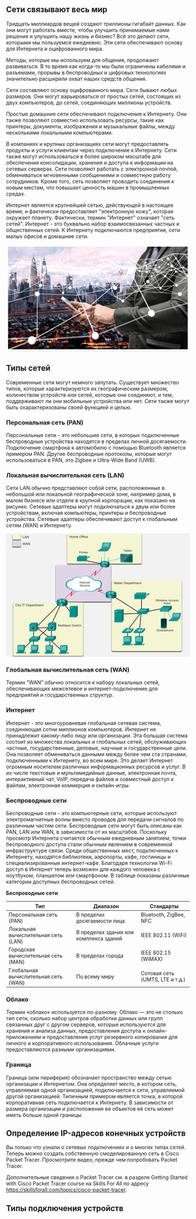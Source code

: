 <!-- 1.2.1  -->
## Сети связывают весь мир

Тридцать миллиардов вещей создают триллионы гигабайт данных. Как они могут работать вместе, чтобы улучшить принимаемые нами решения и улучшить нашу жизнь и бизнес? Всё это делают сети, которыми мы пользуемся ежедневно. Эти сети обеспечивают основу для Интернета и оцифрованного мира.

Методы, которые мы используем для общения, продолжают развиваться. В то время как когда-то мы были ограничены кабелями и разъемами, прорывы в беспроводных и цифровых технологиях значительно расширили охват наших средств общения.

Сети составляют основу оцифрованного мира. Сети бывают любых размеров. Они могут варьироваться от простых сетей, состоящих из двух компьютеров, до сетей, соединяющих миллионы устройств.

Простые домашние сети обеспечивают подключение к Интернету. Они также позволяют совместно использовать ресурсы, такие как принтеры, документы, изображения и музыкальные файлы, между несколькими локальными компьютерами.

В компаниях и крупных организациях сети могут предоставлять продукты и услуги клиентам через подключение к Интернету. Сети также могут использоваться в более широком масштабе для обеспечения консолидации, хранения и доступа к информации на сетевых серверах. Сети позволяют работать с электронной почтой, обмениваться мгновенными сообщениями и совместную работу сотрудников. Кроме того, сеть позволяет проводить соединения к новым местам, что повышает ценность машин в промышленных средах.

Интернет является крупнейшей сетью, действующей в настоящее время, и фактически предоставляет "электронную кожу", которая окружает планету. Фактически, термин "Интернет" означает "сеть сетей". Интернет - это буквально набор взаимосвязанных частных и общественных сетей. К Интернету подключаются предприятия, сети малых офисов и домашние сети.

![](./assets/1.2.0-1.png)

<!-- 1.2.2 -->
## Типы сетей

Современные сети могут немного запутать. Существует множество типов, которые характеризуются их географическим размером, количеством устройств или сетей, которые они соединяют, и тем, поддерживают ли они мобильные устройства или нет. Сети также могут быть охарактеризованы своей функцией и целью.

### Персональная сеть (PAN)

Персональные сети - это небольшие сети, в которых подключенные беспроводные устройства находятся в пределах личной досягаемости. Подключение смартфона к автомобилю с помощью Bluetooth является примером PAN. Другие беспроводные протоколы, которые могут использоваться в PAN, это Zigbee и Ultra-Wide Band (UWB).

### Локальная вычислительная сеть (LAN)

Сети LAN обычно представляют собой сети, расположенные в небольшой или локальной географической зоне, например дома, в малом бизнесе или отделе в крупной корпорации, как показано на рисунке. Сетевые адаптеры могут подключаться к двум или более устройствам, включая компьютеры, принтеры и беспроводные устройства. Сетевые адаптеры обеспечивают доступ к глобальным сетям (WAN) и Интернету.

![](./assets/1.2.0-2.png)
<!-- https://dmazqqf7fxgsj.cloudfront.net/netacad-media/graphics/ec0c60c0-5386-11ec-9ec5-21081a76fa6a/assets/images/3b0da69a-2e75-4871-aa57-3af89591e9b9.svg -->

### Глобальная вычислительная сеть (WAN)

Термин "WAN" обычно относится к набору локальных сетей, обеспечивающих межсетевое и интернет-подключение для предприятий и государственных структур.

### Интернет

Интернет - это многоуровневая глобальная сетевая система, соединяющая сотни миллионов компьютеров. Интернет не принадлежит какому-либо лицу или организации. Эта большая система состоит из множества локальных и глобальных сетей, обслуживающих частные, государственные, деловые, научные и государственные цели. Она позволяет обмениваться данными между более чем ста странами, подключенными к Интернету, во всем мире. Это делает Интернет огромным носителем различных информационных ресурсов и услуг. В их числе текстовые и мультимедийные данные, электронная почта, интерактивный чат, VoIP, передача файлов и совместный доступ к файлам, электронная коммерция и онлайн-игры.

### Беспроводные сети

Беспроводные сети - это компьютерные сети, которые используют электромагнитные волны вместо проводов для передачи сигналов по различным частям сети. Беспроводные сети могут быть описаны как PAN, LAN или WAN, в зависимости от их масштабов. Поскольку просмотр Интернета считается обычным ежедневным занятием, точки беспроводного доступа стали обычным явлением в современной инфраструктуре связи. Среди общественных мест, подключенных к Интернету, находятся библиотеки, аэропорты, кафе, гостиницы и специализированные интернет-кафе. Благодаря технологии Wi-Fi доступ в Интернет теперь возможен для каждого человека с ноутбуком, планшетом или смартфоном. В таблице показаны различные категории доступных беспроводных сетей.

**Беспроводные сети**

|Тип|Диапазон|Стандарты|
|--|--|--|
|Персональная сеть (PAN)|В пределах досягаемости лица|Bluetooth, ZigBee, NFC|
|Локальная вычислительная сеть (LAN)|В пределах здания или комплекса зданий|IEEE 802.11 (WiFi)|
|Городская вычислительная сеть (MAN)|В пределах города|IEEE 802.15 (WiMAX)|
|Глобальная вычислительная сеть (WAN)|По всему миру|Сотовая сеть (UMTS, LTE и т.д.)|

### Облако

Термин «облако» используется по-разному. Облако — это не столько тип сети, сколько набор центров обработки данных или групп связанных друг с другом серверов, которые используются для хранения и анализа данных, предоставления доступа к онлайн-приложениям и предоставления услуг резервного копирования для личного и корпоративного использования. Облачные услуги предоставляются разными организациями.

### Граница

Граница (или периферия) обозначает пространство между сетью организации и Интернетом. Она определяет место, в котором сеть, управляемая одной организацией, подключается к сети, управляемой другой организацией. Типичным примером является точка, в которой корпоративная сеть подключается к Интернету. В зависимости от размера организации и расположения ее объектов её сеть может иметь больше одной границы.

<!-- 1.2.5  -->
## Определение IP-адресов конечных устройств

Вы только что узнали о сетевых подключениях и о многих типах сетей. Теперь можно создать собственную смоделированную сеть в Cisco Packet Tracer. Просмотрите видео, прежде чем попробовать Packet Tracer.

Дополнительные сведения о Packet Tracer см. в разделе Getting Started with Cisco Packet Tracer course на Skills For All по адресу https://skillsforall.com/topics/cisco-packet-tracer.

<!-- ссылка на видео 1.2.5 -->

<!-- 1.2.6  -->

## Типы подключения устройств

<!-- ссылка на видео 1.2.6 -->
